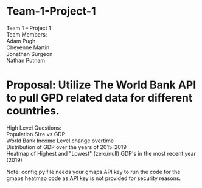 # Team-1-Project-1

Team 1 – Project 1
<br>Team Members: 
<br>Adam Pugh
<br>Cheyenne Martin
<br>Jonathan Surgeon
<br>Nathan Putnam 

# Proposal:  Utilize The World Bank API to pull GPD related data for different countries. 

High Level Questions:
<br>Population Size vs GDP
<br>World Bank Income Level change overtime
<br>Distribution of GDP over the years of 2015-2019
<br>Heatmap of Highest and "Lowest" (zero/null) GDP's in the most recent year (2019)

Note: config.py file needs your gmaps API key to run the code for the gmaps heatmap code as API key is not provided for security reasons.
